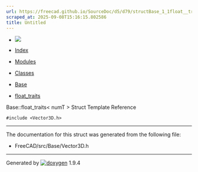 ```yaml
---
url: https://freecad.github.io/SourceDoc/d5/d79/structBase_1_1float__traits.html
scraped_at: 2025-09-08T15:16:15.802586
title: Untitled
---
```


  * [ ![](https://www.freecad.org/svg/logo-freecad.svg) ](https://freecadweb.org "FreeCAD")
  * [Index](../../index.html "Index")
  * [Modules](../../modules.html "Modules list")
  * [Classes](../../annotated.html "Annotated list")

  * [Base](../../db/d07/namespaceBase.html)
  * [float_traits](../../d5/d79/structBase_1_1float__traits.html)

Base::float_traits< numT > Struct Template Reference

`#include <Vector3D.h>`

* * *

The documentation for this struct was generated from the following file:

  * FreeCAD/src/Base/Vector3D.h

* * *

Generated by
[![doxygen](../../doxygen.svg)](https://www.doxygen.org/index.html) 1.9.4

